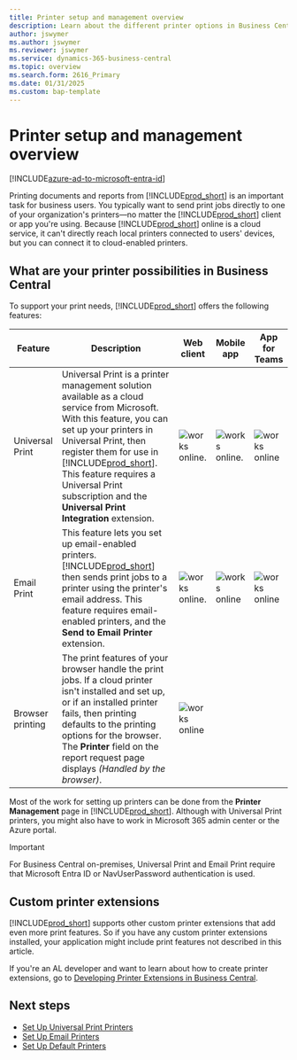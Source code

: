```yaml
---
title: Printer setup and management overview
description: Learn about the different printer options in Business Central.  
author: jswymer 
ms.author: jswymer 
ms.reviewer: jswymer
ms.service: dynamics-365-business-central
ms.topic: overview 
ms.search.form: 2616_Primary
ms.date: 01/31/2025
ms.custom: bap-template 
---
```


# Printer setup and management overview

[!INCLUDE[azure-ad-to-microsoft-entra-id](~/../shared-content/shared/azure-ad-to-microsoft-entra-id.md)]

Printing documents and reports from [!INCLUDE[prod_short](includes/prod_short.md)] is an important task for business users. You typically want to send print jobs directly to one of your organization's printers&mdash;no matter the [!INCLUDE[prod_short](includes/prod_short.md)] client or app you're using. Because [!INCLUDE[prod_short](includes/prod_short.md)] online is a cloud service, it can't directly reach local printers connected to users' devices, but you can connect it to cloud-enabled printers.

## What are your printer possibilities in Business Central

To support your print needs, [!INCLUDE[prod_short](includes/prod_short.md)] offers the following features:

|Feature|Description|Web client| Mobile app|App for Teams|
|-------|-----------|----------|-----------|--------------|
|Universal Print|Universal Print is a printer management solution available as a cloud service from Microsoft. With this feature, you can set up your printers in Universal Print, then register them for use in [!INCLUDE[prod_short](includes/prod_short.md)]. This feature requires a Universal Print subscription and the **Universal Print Integration** extension.|![works online.](media/check.png)|![works online.](media/check.png)|![works online](media/check.png)|
|Email Print|This feature lets you set up email-enabled printers. [!INCLUDE[prod_short](includes/prod_short.md)] then sends print jobs to a printer using the printer's email address. This feature requires email-enabled printers, and the **Send to Email Printer** extension.|![works online.](media/check.png)|![works online](media/check.png)|![works online](media/check.png)|
|Browser printing|The print features of your browser handle the print jobs. If a cloud printer isn't installed and set up, or if an installed printer fails, then printing defaults to the printing options for the browser. The **Printer** field on the report request page displays *(Handled by the browser)*.|![works online](media/check.png)|||

Most of the work for setting up printers can be done from the **Printer Management** page in [!INCLUDE[prod_short](includes/prod_short.md)]. Although with Universal Print printers, you might also have to work in Microsoft 365 admin center or the Azure portal.

> [!IMPORTANT]
> For Business Central on-premises, Universal Print and Email Print require that Microsoft Entra ID or NavUserPassword authentication is used.

## Custom printer extensions

[!INCLUDE[prod_short](includes/prod_short.md)] supports other custom printer extensions that add even more print features. So if you have any custom printer extensions installed, your application might include print features not described in this article.

If you're an AL developer and want to learn about how to create printer extensions, go to [Developing Printer Extensions in Business Central](/dynamics365/business-central/dev-itpro/developer/devenv-reports-printing).

## Next steps

- [Set Up Universal Print Printers](admin-printer-setup-universal-print.md)  
- [Set Up Email Printers](admin-printer-setup-email.md)  
- [Set Up Default Printers](ui-specify-printer-selection-reports.md)